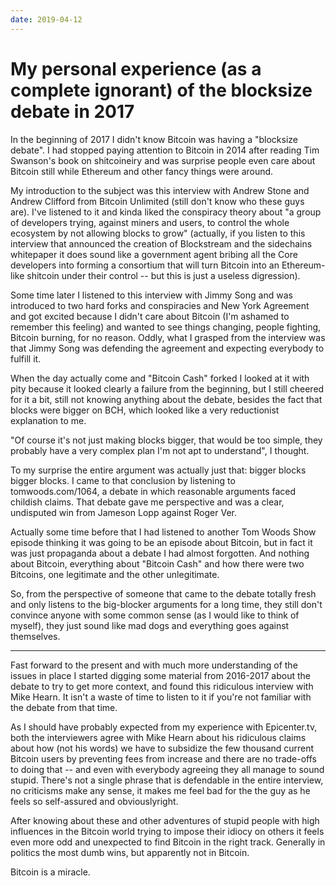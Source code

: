 ```yaml
---
date: 2019-04-12
---
```


# My personal experience (as a complete ignorant) of the blocksize debate in 2017

In the beginning of 2017 I didn't know Bitcoin was having a "blocksize debate". I had stopped paying attention to Bitcoin in 2014 after reading Tim Swanson's book on shitcoineiry and was surprise people even care about Bitcoin still while Ethereum and other fancy things were around.

My introduction to the subject was this interview with Andrew Stone and Andrew Clifford from Bitcoin Unlimited (still don't know who these guys are). I've listened to it and kinda liked the conspiracy theory about "a group of developers trying, against miners and users, to control the whole ecosystem by not allowing blocks to grow" (actually, if you listen to this interview that announced the creation of Blockstream and the sidechains whitepaper it does sound like a government agent bribing all the Core developers into forming a consortium that will turn Bitcoin into an Ethereum-like shitcoin under their control -- but this is just a useless digression).

Some time later I listened to this interview with Jimmy Song and was introduced to two hard forks and conspiracies and New York Agreement and got excited because I didn't care about Bitcoin (I'm ashamed to remember this feeling) and wanted to see things changing, people fighting, Bitcoin burning, for no reason. Oddly, what I grasped from the interview was that Jimmy Song was defending the agreement and expecting everybody to fulfill it.

When the day actually come and "Bitcoin Cash" forked I looked at it with pity because it looked clearly a failure from the beginning, but I still cheered for it a bit, still not knowing anything about the debate, besides the fact that blocks were bigger on BCH, which looked like a very reductionist explanation to me.

"Of course it's not just making blocks bigger, that would be too simple, they probably have a very complex plan I'm not apt to understand", I thought.

To my surprise the entire argument was actually just that: bigger blocks bigger blocks. I came to that conclusion by listening to tomwoods.com/1064, a debate in which reasonable arguments faced childish claims. That debate gave me perspective and was a clear, undisputed win from Jameson Lopp against Roger Ver.

Actually some time before that I had listened to another Tom Woods Show episode thinking it was going to be an episode about Bitcoin, but in fact it was just propaganda about a debate I had almost forgotten. And nothing about Bitcoin, everything about "Bitcoin Cash" and how there were two Bitcoins, one legitimate and the other unlegitimate.

So, from the perspective of someone that came to the debate totally fresh and only listens to the big-blocker arguments for a long time, they still don't convince anyone with some common sense (as I would like to think of myself), they just sound like mad dogs and everything goes against themselves.

---

Fast forward to the present and with much more understanding of the issues in place I started digging some material from 2016-2017 about the debate to try to get more context, and found this ridiculous interview with Mike Hearn. It isn't a waste of time to listen to it if you're not familiar with the debate from that time.

As I should have probably expected from my experience with Epicenter.tv, both the interviewers agree with Mike Hearn about his ridiculous claims about how (not his words) we have to subsidize the few thousand current Bitcoin users by preventing fees from increase and there are no trade-offs to doing that -- and even with everybody agreeing they all manage to sound stupid. There's not a single phrase that is defendable in the entire interview, no criticisms make any sense, it makes me feel bad for the the guy as he feels so self-assured and obviouslyright.

After knowing about these and other adventures of stupid people with high influences in the Bitcoin world trying to impose their idiocy on others it feels even more odd and unexpected to find Bitcoin in the right track. Generally in politics the most dumb wins, but apparently not in Bitcoin.

Bitcoin is a miracle.
